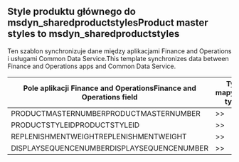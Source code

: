 ## <a name="product-master-styles-to-msdyn_sharedproductstyles"></a><span data-ttu-id="c09d8-101">Style produktu głównego do msdyn_sharedproductstyles</span><span class="sxs-lookup"><span data-stu-id="c09d8-101">Product master styles to msdyn_sharedproductstyles</span></span>

<span data-ttu-id="c09d8-102">Ten szablon synchronizuje dane między aplikacjami Finance and Operations i usługami Common Data Service.</span><span class="sxs-lookup"><span data-stu-id="c09d8-102">This template synchronizes data between Finance and Operations apps and Common Data Service.</span></span>

<span data-ttu-id="c09d8-103">Pole aplikacji Finance and Operations</span><span class="sxs-lookup"><span data-stu-id="c09d8-103">Finance and Operations field</span></span> | <span data-ttu-id="c09d8-104">Typ mapy</span><span class="sxs-lookup"><span data-stu-id="c09d8-104">Map type</span></span> | <span data-ttu-id="c09d8-105">Inne pole rozwiązania Dynamics 365</span><span class="sxs-lookup"><span data-stu-id="c09d8-105">Other Dynamics 365 field</span></span> | <span data-ttu-id="c09d8-106">Wartość domyślna</span><span class="sxs-lookup"><span data-stu-id="c09d8-106">Default value</span></span>
---|---|---|---
<span data-ttu-id="c09d8-107">PRODUCTMASTERNUMBER</span><span class="sxs-lookup"><span data-stu-id="c09d8-107">PRODUCTMASTERNUMBER</span></span> | >> | <span data-ttu-id="c09d8-108">msdyn_globalproduct.msdyn_productnumber</span><span class="sxs-lookup"><span data-stu-id="c09d8-108">msdyn_globalproduct.msdyn_productnumber</span></span> | 
<span data-ttu-id="c09d8-109">PRODUCTSTYLEID</span><span class="sxs-lookup"><span data-stu-id="c09d8-109">PRODUCTSTYLEID</span></span> | >> | <span data-ttu-id="c09d8-110">msdyn_productstyle.msdyn_productstyle</span><span class="sxs-lookup"><span data-stu-id="c09d8-110">msdyn_productstyle.msdyn_productstyle</span></span> | 
<span data-ttu-id="c09d8-111">REPLENISHMENTWEIGHT</span><span class="sxs-lookup"><span data-stu-id="c09d8-111">REPLENISHMENTWEIGHT</span></span> | >> | <span data-ttu-id="c09d8-112">msdyn_replenishmentweight</span><span class="sxs-lookup"><span data-stu-id="c09d8-112">msdyn_replenishmentweight</span></span> | 
<span data-ttu-id="c09d8-113">DISPLAYSEQUENCENUMBER</span><span class="sxs-lookup"><span data-stu-id="c09d8-113">DISPLAYSEQUENCENUMBER</span></span> | >> | <span data-ttu-id="c09d8-114">msdyn_displaysequencenumber</span><span class="sxs-lookup"><span data-stu-id="c09d8-114">msdyn_displaysequencenumber</span></span> | 
